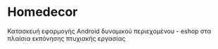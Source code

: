 # Homedecor
Κατασκευή εφαρμογής Android δυναμικού περιεχομένου - eshop στα πλαίσια εκπόνησης πτυχιακής εργασίας
